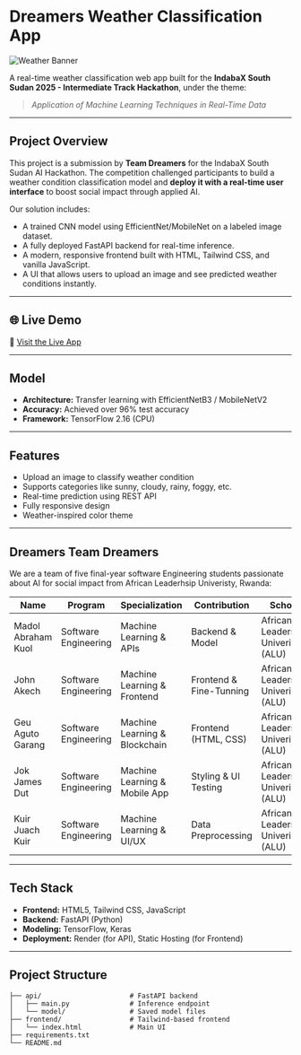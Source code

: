 # Dreamers Weather Classification App

![Weather Banner](https://images.unsplash.com/photo-1500839941678-aae14dbfae9d?fit=crop&w=1280&q=80)

A real-time weather classification web app built for the **IndabaX South Sudan 2025 - Intermediate Track Hackathon**, under the theme:

> _Application of Machine Learning Techniques in Real-Time Data_

---

## Project Overview

This project is a submission by **Team Dreamers** for the IndabaX South Sudan AI Hackathon. The competition challenged participants to build a weather condition classification model and **deploy it with a real-time user interface** to boost social impact through applied AI.

Our solution includes:
- A trained CNN model using EfficientNet/MobileNet on a labeled image dataset.
- A fully deployed FastAPI backend for real-time inference.
- A modern, responsive frontend built with HTML, Tailwind CSS, and vanilla JavaScript.
- A UI that allows users to upload an image and see predicted weather conditions instantly.

---

## 🌐 Live Demo

🔗 [Visit the Live App](https://dreamers-weather-classification.onrender.com)

---

## Model

- **Architecture:** Transfer learning with EfficientNetB3 / MobileNetV2
- **Accuracy:** Achieved over 96% test accuracy
- **Framework:** TensorFlow 2.16 (CPU)

---

## Features

- Upload an image to classify weather condition
- Supports categories like sunny, cloudy, rainy, foggy, etc.
- Real-time prediction using REST API
- Fully responsive design
- Weather-inspired color theme

---

## Dreamers Team Dreamers

We are a team of five final-year software Engineering students passionate about AI for social impact from African Leaderhsip Univeristy, Rwanda:

| Name                      | Program                | Specialization                | Contribution            | School
|---------------------------|------------------------|-------------------------------|-------------------------|-----------
| Madol Abraham Kuol        | Software Engineering   | Machine Learning & APIs       | Backend & Model         | African Leadership Univeristy (ALU)
| John Akech                | Software Engineering   | Machine Learning & Frontend   | Frontend & Fine-Tunning | African Leadership Univeristy (ALU)
| Geu Aguto Garang          | Software Engineering   | Machine Learning & Blockchain | Frontend (HTML, CSS)    | African Leadership Univeristy (ALU)
| Jok James Dut             | Software Engineering   | Machine Learning & Mobile App | Styling & UI Testing    | African Leadership Univeristy (ALU)
| Kuir Juach Kuir           | Software Engineering   | Machine Learning & UI/UX      | Data Preprocessing      | African Leadership Univeristy (ALU)

---

## Tech Stack

- **Frontend:** HTML5, Tailwind CSS, JavaScript
- **Backend:** FastAPI (Python)
- **Modeling:** TensorFlow, Keras
- **Deployment:** Render (for API), Static Hosting (for Frontend)

---

## Project Structure

```plaintext
├── api/                      # FastAPI backend
│   ├── main.py               # Inference endpoint
│   └── model/                # Saved model files
├── frontend/                 # Tailwind-based frontend
│   └── index.html            # Main UI
├── requirements.txt
└── README.md
